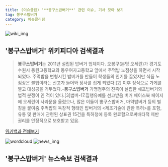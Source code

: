 ```yaml
---
title: (이슈클립) '**봉구스밥버거**' 관련 이슈, 기사 모아 보기
tag: 봉구스밥버거
category: 이슈클리핑
---
```

![wiki_img](https://user-images.githubusercontent.com/42597476/44503234-41136a80-a6d0-11e8-9071-6fc6418eafe4.png)
## **'**봉구스밥버거**'** 위키피디아 검색결과
>**봉구스밥버거**는 2011년 설립된 밥버거 업체이다. 오봉구(본명 오세린)가 경기도 수원시 동원고등학교와 동우여자고등학교 앞에서 주먹밥 노점상을 하면서 시작되었다. 주먹밥을 변형시킨 밥버거를 만들어 학생들의 인기를 끌었지만 식품 노점상은 불법이라는 신고가 들어와 장사를 접게 되었다.[2] 이후 정식으로 가게를 열고 대성공을 거두었다.-**봉구스밥버거** 가맹점주의 친족이 설립한 쉐프밥버거와 법적 분쟁이 인 적이 있다.[3]법버-17.집행유예를 선고받음 버거 페이스북 페이지에 오세린이 사과문을 올렸으나, 많은 이들이 뽕구스밥버거, 마약밥버거 등의 별칭을 붙여줌.주먹밥의 독창적 형태인 밥버거의 <제조기술에 관한 특허>를 포함,유통 및 판매에 관련된 상표권 15건을 특허청에 등록 완료함으로써배타적 제반 권리를 안정적으로 보호받고 있음.

<a href="https://ko.wikipedia.org/wiki/봉구스밥버거" target="_blank">위키백과 전체보기</a>

![wordcloud](https://s3.ap-northeast-2.amazonaws.com/lyrics101-wordcloud/2018-10-03-1538498083.png)
![news_img](https://user-images.githubusercontent.com/42597476/44507050-1206f400-a6e4-11e8-8d98-7ffbfebb353f.png)
## **'**봉구스밥버거**'** 뉴스속보 검색결과

